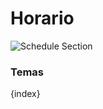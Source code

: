 # Horario

<img class="screenshot" alt="Schedule Section" src="{{docs_base_url}}/assets/img/education/schedule/schedule-section.png">

### Temas

{index}
